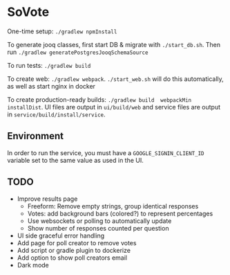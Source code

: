 # SoVote

One-time setup: `./gradlew npmInstall`

To generate jooq classes, first start DB & migrate with 
`./start_db.sh`. Then run `./gradlew generatePostgresJooqSchemaSource`

To run tests: `./gradlew build`

To create web: `./gradlew webpack`. `./start_web.sh` will do this 
automatically, as well as start nginx in docker

To create production-ready builds: `./gradlew build 
webpackMin installDist`. UI files are output in `ui/build/web` and 
service files are output in `service/build/install/service`.

## Environment

In order to run the service, you must have a `GOOGLE_SIGNIN_CLIENT_ID` 
variable set to the same value as used in the UI.

## TODO
* Improve results page
  * Freeform: Remove empty strings, group identical responses
  * Votes: add background bars (colored?) to represent percentages
  * Use websockets or polling to automatically update
  * Show number of responses counted per question
* UI side graceful error handling
* Add page for poll creator to remove votes
* Add script or gradle plugin to dockerize
* Add option to show poll creators email
* Dark mode
